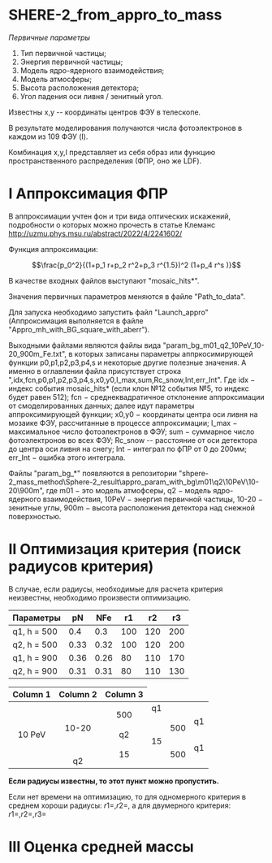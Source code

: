 # SHERE-2_from_appro_to_mass

*Первичные параметры*

1. Тип первичной частицы;
2. Энергия первичной частицы;
3. Модель ядро-ядерного взаимодействия;
4. Модель атмосферы;
5. Высота расположения детектора;
6. Угол падения оси ливня / зенитный угол.
   
Известны х,у -- координаты центров ФЭУ в телескопе.

В результате моделирования получаются числа фотоэлектронов в каждом из 109 ФЭУ (I).

Комбинация x,y,I представляет из себя образ или функцию пространственного распределения (ФПР, оно же LDF).

# I Аппроксимация ФПР

В аппроксимации учтен фон и три вида оптических искажений, подробности о которых можно прочесть в статье Клеманс http://uzmu.phys.msu.ru/abstract/2022/4/2241602/

Функция аппроксимации:

$$\frac{p_0^2}{(1+p_1  r+p_2  r^2+p_3  r^{1.5})^2  (1+p_4  r^s )}$$

В качестве входных файлов выступают "mosaic_hits*". 

Значения первичных параметров меняются в файле "Path_to_data". 

Для запуска необходимо запустить файл "Launch_appro" (Аппроксимация выполняется в файле "Appro_mh_with_BG_square_with_aberr").

Выходными файлами являются файлы вида "param_bg_m01_q2_10PeV_10-20_900m_Fe.txt", в которых записаны параметры аппркосимирующей функции p0,p1,p2,p3,p4,s и некоторые другие полезные значения. А именно в оглавлении файла присутствует строка ",idx,fcn,p0,p1,p2,p3,p4,s,x0,y0,I_max,sum,Rc_snow,Int,err_Int". Где idx $-$ индекс события mosaic_hits* (если клон №12 события №5, то индекс будет равен 512); fcn $-$ среднеквадратичное отклонение аппроксимации от смоделированных данных; далее идут параметры аппроксимирующей функции; x0,y0 $-$ координаты центра оси ливня на мозаике ФЭУ, рассчитанные в процессе аппроксимации; I_max $-$ максимальное число фотоэлектронов в ФЭУ; sum $-$ суммарное число фотоэлектронов во всех ФЭУ; Rc_snow -- расстояние от оси детектора до центра оси ливня на снегу; Int $-$ интеграл по фПР от 0 до 200мм; err_Int $-$ ошибка этого интеграла.

Файлы "param_bg_*" появляются в репозитории "shpere-2_mass_method\Sphere-2_result\appro_param_with_bg\m01\q2\10PeV\10-20\900m", где m01 $-$ это модель атмофсеры, q2 $-$ модель ядро-ядерного взаимодействия, 10PeV $-$ энергия первичной частицы, 10-20 $-$ зенитные углы, 900m $-$ высота расположения детектора над снежной поверхностью.

# II Оптимизация критерия (поиск радиусов критерия)

В случае, если радиусы, необходимые для расчета критерия неизвестны, необходимо произвести оптимизацию. 

Параметры | pN | NFe | r1 |  r2 |  r3  |
|----------|----------|----------|----------|----------|----------|
| q1, h = 500   | 0.4   | 0.3   | 100    | 120   | 200   |
| q2, h = 500   | 0.33   | 0.32   | 100    | 120   | 200   |
| q1, h = 900   | 0.36   | 0.26   | 80    | 110   | 170   |
| q2, h = 900   | 0.31   | 0.31   | 80    | 110   | 130   |


<table>
    <thead>
        <tr>
            <th>Column 1</th>
            <th>Column 2</th>
            <th>Column 3</th>
        </tr>
    </thead>
    <tbody>
        <tr>
            <td rowspan=8 align="center">10 PeV</td>
            <td rowspan=4 align="center">10-20</td>
            <td rowspan=2 align="center">500</td>
            <td align="center">q1</td>
        </tr>
         <tr>
            <td rowspan=4 align="center">15</td>
            <td rowspan=2 align="center">500</td>
            <td align="center">q1</td>
        </tr>
        <tr>
            <td align="center">q2</td>
        </tr>
        <tr>
            <td rowspan=4 align="center">15</td>
            <td rowspan=2 align="center">500</td>
            <td align="center">q1</td>
        </tr>
        <tr>
            <td align="center">q2</td>
        </tr>
    </tbody>
</table>

**Если радиусы известны, то этот пункт можно пропустить.**

Если нет времени на оптимизацию, то для одномерного критерия в среднем хороши радиусы: $r1=,r2=$, а для двумерного критерия: $r1=,r2=,r3=$



# III Оценка средней массы











